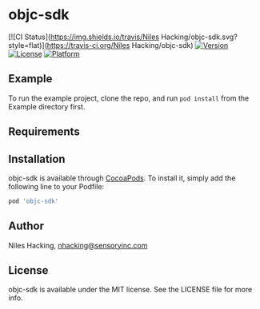 # objc-sdk

[![CI Status](https://img.shields.io/travis/Niles Hacking/objc-sdk.svg?style=flat)](https://travis-ci.org/Niles Hacking/objc-sdk)
[![Version](https://img.shields.io/cocoapods/v/objc-sdk.svg?style=flat)](https://cocoapods.org/pods/objc-sdk)
[![License](https://img.shields.io/cocoapods/l/objc-sdk.svg?style=flat)](https://cocoapods.org/pods/objc-sdk)
[![Platform](https://img.shields.io/cocoapods/p/objc-sdk.svg?style=flat)](https://cocoapods.org/pods/objc-sdk)

## Example

To run the example project, clone the repo, and run `pod install` from the Example directory first.

## Requirements

## Installation

objc-sdk is available through [CocoaPods](https://cocoapods.org). To install
it, simply add the following line to your Podfile:

```ruby
pod 'objc-sdk'
```

## Author

Niles Hacking, nhacking@sensoryinc.com

## License

objc-sdk is available under the MIT license. See the LICENSE file for more info.
